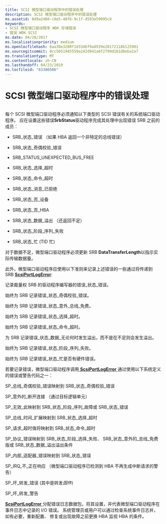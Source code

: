 ```yaml
---
title: SCSI 微型端口驱动程序中的错误处理
description: SCSI 微型端口驱动程序中的错误处理
ms.assetid: 0d9a2d60-c8e5-48f6-9c1f-d593e59095c8
keywords:
- SCSI 微型端口驱动程序 WDK 存储错误
- 错误 WDK SCSI
ms.date: 04/20/2017
ms.localizationpriority: medium
ms.openlocfilehash: 6aa30e3280f1d33d6f9ad939e20172118b125901
ms.sourcegitcommit: 0cc5051945559a242d941a6f2799d161d8eba2a7
ms.translationtype: MT
ms.contentlocale: zh-CN
ms.lasthandoff: 04/23/2019
ms.locfileid: "63380506"
---
```

# <a name="error-handling-in-scsi-miniport-drivers"></a>SCSI 微型端口驱动程序中的错误处理


## <span id="ddk_error_handling_in_scsi_miniport_drivers_kg"></span><span id="DDK_ERROR_HANDLING_IN_SCSI_MINIPORT_DRIVERS_KG"></span>


每个 SCSI 微型端口驱动程序必须通知以下类型的 SCSI 错误有关的系统端口驱动程序。 应在设置这些错误**SrbStatus**驱动程序完成其处理中出现错误 SRB 之前的成员：

-   SRB\_状态\_错误 （如果 HBA 返回一个非特定的总线错误）

-   SRB\_状态\_奇偶校验\_错误

-   SRB\_STATUS\_UNEXPECTED\_BUS\_FREE

-   SRB\_状态\_选择\_超时

-   SRB\_状态\_命令\_超时

-   SRB\_状态\_消息\_已拒绝

-   SRB\_状态\_否\_设备

-   SRB\_状态\_否\_HBA

-   SRB\_状态\_数据\_溢出 （还返回不足）

-   SRB\_状态\_阶段\_序列\_失败

-   SRB\_状态\_忙 (TID 忙)

对于数据不足，微型端口驱动程序必须更新 SRB **DataTransferLength**以指示实际传输数据量。

此外，微型端口驱动程序应使用以下准则来记录上述错误的一些通过将传递到 SRB [ **ScsiPortLogError**](https://msdn.microsoft.com/library/windows/hardware/ff564652):

记录裁量权 SRB 的驱动程序编写器的错误\_状态\_错误。

始终为 SRB 记录错误\_状态\_奇偶校验\_错误。

始终为 SRB 记录错误\_状态\_意外\_总线\_免费。

始终为 SRB 记录错误\_状态\_选择\_超时。

始终为 SRB 记录错误\_状态\_命令\_超时。

为 SRB 记录错误\_状态\_数据\_无论何时发生溢出，而不是在不足则会发生溢出。

始终为 SRB 记录错误\_状态\_阶段\_序列\_失败。

始终为 SRB 记录错误\_状态\_忙是否有硬件错误。

若要记录错误，微型端口驱动程序调用[ **ScsiPortLogError** ](https://msdn.microsoft.com/library/windows/hardware/ff564652)通过使用以下系统定义的错误或警告代码之一：

SP\_总线\_奇偶校验\_错误映射到 SRB\_状态\_奇偶校验\_错误

SP\_意外的\_断开连接 （通过目标逻辑单元）

SP\_无效\_此映射到 SRB\_状态\_阶段\_序列\_故障或 SRB\_状态\_错误

SP\_总线\_时间\_扩展映射到 SRB\_状态\_选择\_超时

SP\_请求\_超时值将映射到 SRB\_状态\_命令\_超时

SP\_协议\_错误映射到 SRB\_状态\_阶段\_选择\_失败、 SRB\_状态\_意外的\_总线\_免费版或 SRB\_状态\_数据\_溢出溢出条件

SP\_内部\_适配器\_错误映射到 SRB\_状态\_错误

SP\_IRQ\_不\_正在响应 （微型端口驱动程序已检测到 HBA 不再生成中断请求的警告）

SP\_坏\_转发\_错误 (其中是转发*固件*)

SP\_坏\_转发\_警告

[**ScsiPortLogError** ](https://msdn.microsoft.com/library/windows/hardware/ff564652)分配错误日志数据包，将其设置，并代表微型端口驱动程序在事件日志中记录的 I/O 错误。 系统管理员或用户可以通过检查系统事件日志并，如有必要，重新配置、 修复或出现故障之前更换 HBA 监视 HBA 的条件。

 

 




